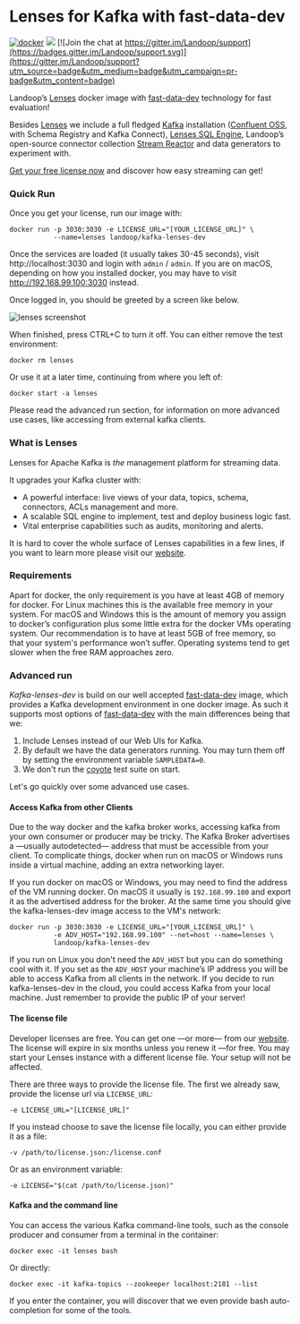 # Lenses for Kafka with fast-data-dev #
[![docker](https://img.shields.io/docker/pulls/landoop/kafka-lenses-dev.svg?style=flat)](https://hub.docker.com/r/landoop/kafka-lenses-dev/)
[![](https://images.microbadger.com/badges/image/landoop/kafka-lenses-dev.svg)](http://microbadger.com/images/landoop/kafka-lenses-dev) [![Join the chat at https://gitter.im/Landoop/support](https://badges.gitter.im/Landoop/support.svg)](https://gitter.im/Landoop/support?utm_source=badge&utm_medium=badge&utm_campaign=pr-badge&utm_content=badge)

Landoop’s [Lenses](https://www.landoop.com/kafka-lenses/) docker image with [fast-data-dev](https://hub.docker.com/r/landoop/fast-data-dev/) technology for fast evaluation!

Besides [Lenses](https://www.landoop.com/kafka-lenses/) we include a full fledged [Kafka](https://kafka.apache.org/) installation ([Confluent OSS](https://www.confluent.io/), with Schema Registry and Kafka Connect), [Lenses SQL Engine](https://www.landoop.com/kafka/kafka-sql/), Landoop’s open-source connector collection [Stream Reactor](https://www.landoop.com/kafka/connectors/) and data generators to experiment with.

[Get your free license now](https://www.landoop.com/downloads/lenses/) and discover how easy streaming can get!

### Quick Run

Once you get your license, run our image with:

    docker run -p 3030:3030 -e LICENSE_URL="[YOUR_LICENSE_URL]" \
               --name=lenses landoop/kafka-lenses-dev

Once the services are loaded (it usually takes 30-45 seconds), visit http://localhost:3030 and login with `admin` / `admin`. If you are on macOS, depending on how you installed docker, you may have to visit http://192.168.99.100:3030 instead.

Once logged in, you should be greeted by a screen like below.

![lenses screenshot](https://storage.googleapis.com/wch/lenses-1.0.0.png)

When finished, press CTRL+C to turn it off. You can either remove the test environment:

    docker rm lenses

Or use it at a later time, continuing from where you left of:

    docker start -a lenses

Please read the advanced run section, for information on more advanced use cases, like accessing from external kafka clients.


### What is Lenses

Lenses for Apache Kafka is _the_ management platform for streaming data.

It upgrades your Kafka cluster with:

- A powerful interface: live views of your data, topics, schema, connectors, ACLs management and more.
- A scalable SQL engine to implement, test and deploy business logic fast.
- Vital enterprise capabilities such as audits, monitoring and alerts.

It is hard to cover the whole surface of Lenses capabilities in a few lines, if you want to learn more please visit our [website](https://www.landoop.com).


### Requirements

Apart for docker, the only requirement is you have at least 4GB of memory for docker. For Linux machines this is the available free memory in your system. For macOS and Windows this is the amount of memory you assign to docker’s configuration plus some little extra for the docker VMs operating system. Our recommendation is to have at least 5GB of free memory, so that your system's performance won’t suffer. Operating systems tend to get slower when the free RAM approaches zero.

### Advanced run

_Kafka-lenses-dev_ is build on our well accepted [fast-data-dev](https://hub.docker.com/r/landoop/fast-data-dev/) image, which provides a Kafka development environment in one docker image. As such it supports most options of [fast-data-dev](https://github.com/Landoop/fast-data-dev/blob/master/README.md) with the main differences being that we:

1. Include Lenses instead of our Web UIs for Kafka.
2. By default we have the data generators running. You may turn them off by setting the environment variable `SAMPLEDATA=0`.
3. We don't run the [coyote](https://github.com/landoop/coyote) test suite on start.

Let's go quickly over some advanced use cases.

#### Access Kafka from other Clients

Due to the way docker and the kafka broker works, accessing kafka from your own consumer or producer may be tricky. The Kafka Broker advertises a —usually autodetected— address that must be accessible from your client. To complicate things, docker when run on macOS or Windows runs inside a virtual machine, adding an extra networking layer.

If you run docker on macOS or Windows, you may need to find the address of the VM running docker. On macOS it usually is `192.168.99.100` and export it as the advertised address for the broker. At the same time you should give the kafka-lenses-dev image access to the VM's network:

    docker run -p 3030:3030 -e LICENSE_URL="[YOUR_LICENSE_URL]" \
               -e ADV_HOST="192.168.99.100" --net=host --name=lenses \
               landoop/kafka-lenses-dev

If you run on Linux you don't need the `ADV_HOST` but you can do something cool with it. If you set as the `ADV_HOST` your machine’s IP address you will be able to access Kafka from all clients in the network. If you decide to run kafka-lenses-dev in the cloud, you could access Kafka from your local machine. Just remember to provide the public IP of your server!

#### The license file

Developer licenses are free. You can get one —or more— from our [website](https://www.landoop.com). The license will expire in six months unless you renew it —for free. You may start your Lenses instance with a different license file. Your setup will not be affected.

There are three ways to provide the license file. The first we already saw, provide the license url via `LICENSE_URL`:

    -e LICENSE_URL="[LICENSE_URL]"

If you instead choose to save the license file locally, you can either provide it as a file:

    -v /path/to/license.json:/license.conf

Or as an environment variable:

    -e LICENSE="$(cat /path/to/license.json)"

#### Kafka and the command line

You can access the various Kafka command-line tools, such as the console producer and consumer from a terminal in the container:

    docker exec -it lenses bash

Or directly:

    docker exec -it kafka-topics --zookeeper localhost:2181 --list

If you enter the container, you will discover that we even provide bash auto-completion for some of the tools.
